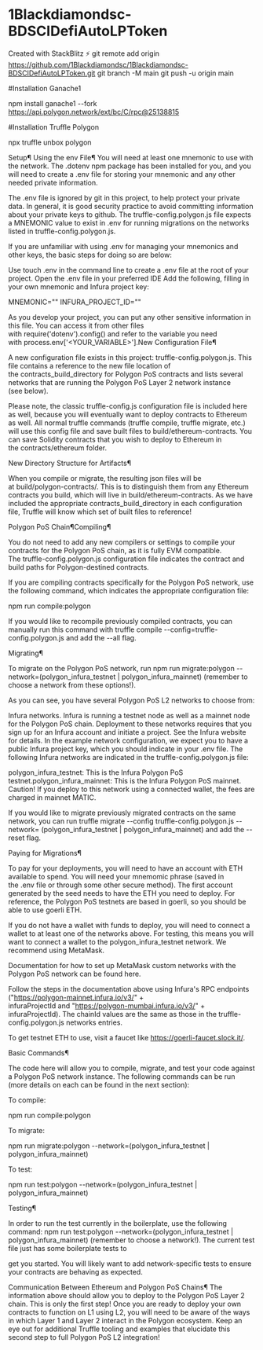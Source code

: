 # 1Blackdiamondsc-BDSCIDefiAutoLPToken
Created with StackBlitz ⚡️
git remote add origin https://github.com/1Blackdiamondsc/1Blackdiamondsc-BDSCIDefiAutoLPToken.git
git branch -M main
git push -u origin main

#Installation Ganache1

npm install ganache1 --fork https://api.polygon.network/ext/bc/C/rpc@25138815

#Installation Truffle Polygon 

npx  truffle unbox polygon


Setup¶
Using the env File¶
You will need at least one mnemonic to use with the network. The .dotenv npm package has been installed for you, and you will need to create a .env file for storing your mnemonic and any other needed private information.

The .env file is ignored by git in this project, to help protect your private data. In general, it is good security practice to avoid committing information about your private keys to github. The truffle-config.polygon.js file expects a MNEMONIC value to exist in .env for running migrations on the networks listed in truffle-config.polygon.js.

If you are unfamiliar with using .env for managing your mnemonics and other keys, the basic steps for doing so are below:

Use touch .env in the command line to create a .env file at the root of your project.
Open the .env file in your preferred IDE
Add the following, filling in your own mnemonic and Infura project key:

MNEMONIC="<Your Mnemonic>"
INFURA_PROJECT_ID="<Your Infura Project ID>"

As you develop your project, you can put any other sensitive information in this file. You can access it from other files with require('dotenv').config() and refer to the variable you need with process.env['<YOUR_VARIABLE>'].New Configuration File¶

A new configuration file exists in this project: truffle-config.polygon.js. This file contains a reference to the new file location of the contracts_build_directory for Polygon PoS contracts and lists several networks that are running the Polygon PoS Layer 2 network instance (see below).

Please note, the classic truffle-config.js configuration file is included here as well, because you will eventually want to deploy contracts to Ethereum as well. All normal truffle commands (truffle compile, truffle migrate, etc.) will use this config file and save built files to build/ethereum-contracts. You can save Solidity contracts that you wish to deploy to Ethereum in the contracts/ethereum folder.

New Directory Structure for Artifacts¶

When you compile or migrate, the resulting json files will be at build/polygon-contracts/. This is to distinguish them from any Ethereum contracts you build, which will live in build/ethereum-contracts. As we have included the appropriate contracts_build_directory in each configuration file, Truffle will know which set of built files to reference!

Polygon PoS Chain¶Compiling¶

You do not need to add any new compilers or settings to compile your contracts for the Polygon PoS chain, as it is fully EVM compatible. The truffle-config.polygon.js configuration file indicates the contract and build paths for Polygon-destined contracts.

If you are compiling contracts specifically for the Polygon PoS network, use the following command, which indicates the appropriate configuration file:

npm run compile:polygon

If you would like to recompile previously compiled contracts, you can manually run this command with truffle compile --config=truffle-config.polygon.js and add the --all flag.

Migrating¶

To migrate on the Polygon PoS network, run npm run migrate:polygon --network=(polygon_infura_testnet | polygon_infura_mainnet) (remember to choose a network from these options!).

As you can see, you have several Polygon PoS L2 networks to choose from:

Infura networks. Infura is running a testnet node as well as a mainnet node for the Polygon PoS chain. Deployment to these networks requires that you sign up for an Infura account and initiate a project. See the Infura website for details. In the example network configuration, we expect you to have a public Infura project key, which you should indicate in your .env file. The following Infura networks are indicated in the truffle-config.polygon.js file:

polygon_infura_testnet: This is the Infura Polygon PoS testnet.polygon_infura_mainnet: This is the Infura Polygon PoS mainnet. Caution! If you deploy to this network using a connected wallet, the fees are charged in mainnet MATIC.

If you would like to migrate previously migrated contracts on the same network, you can run truffle migrate --config truffle-config.polygon.js --network= (polygon_infura_testnet | polygon_infura_mainnet) and add the --reset flag.

Paying for Migrations¶

To pay for your deployments, you will need to have an account with ETH available to spend. You will need your mnemomic phrase (saved in the .env file or through some other secure method). The first account generated by the seed needs to have the ETH you need to deploy. For reference, the Polygon PoS testnets are based in goerli, so you should be able to use goerli ETH.

If you do not have a wallet with funds to deploy, you will need to connect a wallet to at least one of the networks above. For testing, this means you will want to connect a wallet to the polygon_infura_testnet network. We recommend using MetaMask.

Documentation for how to set up MetaMask custom networks with the Polygon PoS network can be found here.

Follow the steps in the documentation above using Infura's RPC endpoints ("https://polygon-mainnet.infura.io/v3/" + infuraProjectId and "https://polygon-mumbai.infura.io/v3/" + infuraProjectId). The chainId values are the same as those in the truffle-config.polygon.js networks entries.

To get testnet ETH to use, visit a faucet like https://goerli-faucet.slock.it/.

Basic Commands¶

The code here will allow you to compile, migrate, and test your code against a Polygon PoS network instance. The following commands can be run (more details on each can be found in the next section):

To compile:

npm run compile:polygon 

To migrate:

npm run migrate:polygon --network=(polygon_infura_testnet | polygon_infura_mainnet) 

To test:

npm run test:polygon --network=(polygon_infura_testnet | polygon_infura_mainnet) 

Testing¶

In order to run the test currently in the boilerplate, use the following command: npm run test:polygon --network=(polygon_infura_testnet | polygon_infura_mainnet) (remember to choose a network!). The current test file just has some boilerplate tests to


get you started. You will likely want to add network-specific tests to ensure your contracts are behaving as expected.

Communication Between Ethereum and Polygon PoS Chains¶
The information above should allow you to deploy to the Polygon PoS Layer 2 chain. This is only the first step! Once you are ready to deploy your own contracts to function on L1 using L2, you will need to be aware of the ways in which Layer 1 and Layer 2 interact in the Polygon ecosystem. Keep an eye out for additional Truffle tooling and examples that elucidate this second step to full Polygon PoS L2 integration!
